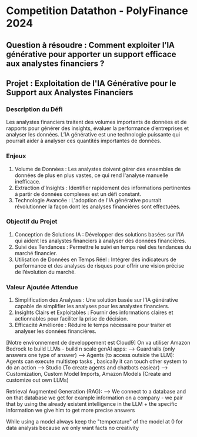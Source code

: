 # Competition Datathon - PolyFinance 2024
## Question à résoudre : Comment exploiter l’IA générative pour apporter un support efficace aux analystes financiers ?


## Projet : Exploitation de l'IA Générative pour le Support aux Analystes Financiers

### Description du Défi
Les analystes financiers traitent des volumes importants de données et de rapports pour générer des insights, évaluer la performance d’entreprises et analyser les données. L’IA générative est une technologie puissante qui pourrait aider à analyser ces quantités importantes de données.

### Enjeux
1) Volume de Données : Les analystes doivent gérer des ensembles de données de plus en plus vastes, ce qui rend l'analyse manuelle inefficace.
2) Extraction d'Insights : Identifier rapidement des informations pertinentes à partir de données complexes est un défi constant.
3) Technologie Avancée : L'adoption de l'IA générative pourrait révolutionner la façon dont les analyses financières sont effectuées.

### Objectif du Projet
1) Conception de Solutions IA : Développer des solutions basées sur l'IA qui aident les analystes financiers à analyser des données financières.
2) Suivi des Tendances : Permettre le suivi en temps réel des tendances du marché financier.
3) Utilisation de Données en Temps Réel : Intégrer des indicateurs de performance et des analyses de risques pour offrir une vision précise de l’évolution du marché.

### Valeur Ajoutée Attendue
1) Simplification des Analyses : Une solution basée sur l’IA générative capable de simplifier les analyses pour les analystes financiers.
2) Insights Clairs et Exploitables : Fournir des informations claires et actionnables pour faciliter la prise de décision.
3) Efficacité Améliorée : Réduire le temps nécessaire pour traiter et analyser les données financières.


[Notre environnement de developpement est Cloud9]
On va utiliser Amazon Bedrock to build LLMs - build n scale genAI apps: 
--> Guardrails (only answers one type of answer) 
--> Agents (to access outside the LLM): Agents can execute multistep tasks , basically it can touch other system to do an action
--> Studio (To create agents and chatbots easiear)
--> Customization, Custom Model Imports, Amazon Models (Create and customize out own LLMs)

Retrieval Augmented Generation (RAG): 
--> We connect to a database and on that database we get for example information on a company - we pair that by using the already existent intelligence in the LLM + the specific information we give him to get more precise answers

While using a model always keep the "temperature" of the model at 0 for data analysis because we only want facts no creativity

